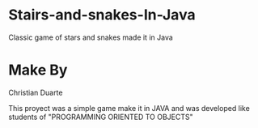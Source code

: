 # Stairs-and-snakes-In-Java
Classic game of stars and snakes made it in Java

# Make By
Christian Duarte

This proyect was a simple game make it in JAVA and was developed like students of "PROGRAMMING ORIENTED TO OBJECTS"
